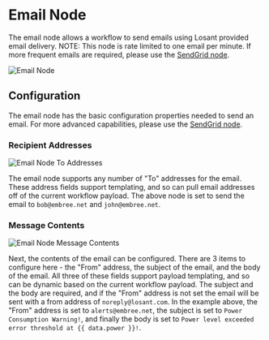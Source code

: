 # Email Node

The email node allows a workflow to send emails using Losant provided email delivery.  NOTE: This node is rate limited to one email per minute.  If more frequent emails are required, please use the [SendGrid node](/workflows/outputs/sendgrid/).

![Email Node](/images/workflows/outputs/email-node.png "Email Node")

## Configuration

The email node has the basic configuration properties needed to send an email.  For more advanced capabilities, please use the [SendGrid node](/workflows/outputs/sendgrid/).

### Recipient Addresses

![Email Node To Addresses](/images/workflows/outputs/email-node-to-addresses.png "Email Node To Addresses")

The email node supports any number of "To" addresses for the email. These address fields support templating, and so can pull email addresses off of the current workflow payload.  The above node is set to send the email to `bob@embree.net` and `john@embree.net`.

### Message Contents

![Email Node Message Contents](/images/workflows/outputs/email-node-message-contents.png "Email Node Message Contents")

Next, the contents of the email can be configured.  There are 3 items to configure here - the "From" address, the subject of the email, and the body of the email.  All three of these fields support payload templating, and so can be dynamic based on the current workflow payload.  The subject and the body are required, and if the "From" address is not set the email will be sent with a from address of `noreply@losant.com`.  In the example above, the "From" address is set to `alerts@embree.net`, the subject is set to `Power Consumption Warning!`, and finally the body is set to `Power level exceeded error threshold at {{ data.power }}!`.
